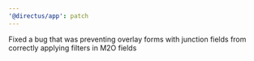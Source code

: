 ```yaml
---
'@directus/app': patch
---
```


Fixed a bug that was preventing overlay forms with junction fields from correctly applying filters in M2O fields
